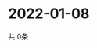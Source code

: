# 2022-01-08
  共 0条

  <!-- BEGIN -->
  <!-- 最后更新时间Sat Jan 08 2022 04:06:08 GMT+0000 (Coordinated Universal Time) -->
  
  <!-- END -->
  
  